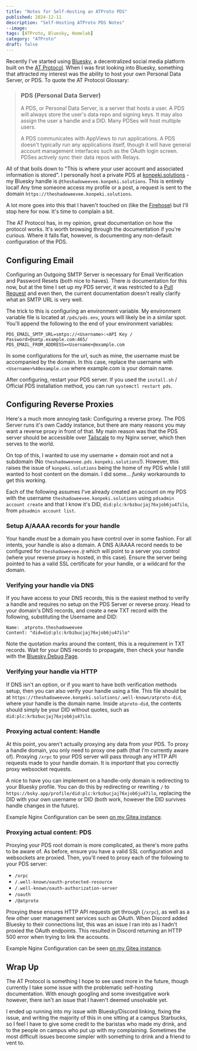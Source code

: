```yaml
---
title: "Notes for Self-Hosting an ATProto PDS"
published: 2024-12-11
description: "Self-Hosting ATProto PDS Notes"
--image:
tags: [ATProto, Bluesky, Homelab]
category: "ATProto"
draft: false
---
```


Recently I've started using [Bluesky](https://bsky.social/about), a decentralized social media platform built on the [AT Protocol](https://atproto.com). When I was first looking into Bluesky, something that attracted my interest was the ability to host your own Personal Data Server, or PDS. To quote the AT Protocol Glossary:
> <H3>PDS (Personal Data Server)</H3>
>
>A PDS, or Personal Data Server, is a server that hosts a user. A PDS will always store the user's data repo and signing keys. It may also assign the user a handle and a DID. Many PDSes will host multiple users.
>
>A PDS communicates with AppViews to run applications. A PDS doesn't typically run any applications itself, though it will have general account management interfaces such as the OAuth login screen. PDSes actively sync their data repos with Relays.

All of that boils down to "This is where your user account and associated information is stored". I personally host a private PDS at [konpeki.solutions](https://konpeki.solutions) - my Bluesky handle is `@theshadoweevee.konpeki.solutions`. This is entirely local! Any time someone access my profile or a post, a request is sent to the domain `https://theshadoweevee.konpeki.solutions`.

A lot more goes into this that I haven't touched on (like the [Firehose](https://docs.bsky.app/docs/advanced-guides/firehose)) but I'll stop here for now. It's time to complain a bit.

The AT Protocol has, in my opinion, great documentation on how the protocol works. It's worth browsing through the documentation if you're curious. Where it falls flat, however, is documenting any non-default configuration of the PDS.

## Configuring Email
Configuring an Outgoing SMTP Server is necessary for Email Verification and Password Resets (both nice to haves). There *is* documentation for this now, but at the time I set up my PDS server, it was restricted to a [Pull Request](https://github.com/bluesky-social/pds/pull/86) and even then, the current documentation doesn't really clarify what an SMTP URL is very well.

The trick to this is configuring an environment variable. My environment variable file is located at `/pds/pds.env`, yours will likely be in a similar spot. You'll append the following to the end of your environment variables:
```
PDS_EMAIL_SMTP_URL=smtps://<Username>:<API Key / Password>@smtp.example.com:465/
PDS_EMAIL_FROM_ADDRESS=<Username>@example.com
```
In some configurations for the url, such as mine, the username must be accompanied by the domain. In this case, replace the username with `<Username>%40example.com` where example.com is your domain name.

After configuring, restart your PDS server. If you used the `install.sh` / Official PDS installation method, you can run `systemctl restart pds`.

## Configuring Reverse Proxies
Here's a much more annoying task: Configuring a reverse proxy. The PDS Server runs it's own Caddy instance, but there are many reasons you may want a reverse proxy in front of that. My main reason was that the PDS server should be accessible over [Tailscale](https://tailscale.com) to my Nginx server, which then serves to the world.

On top of this, I wanted to use my username + domain root and not a subdomain (No `theshadoweevee.pds.konpeki.solutions`!). However, this raises the issue of `konpeki.solutions` being the home of my PDS while I still wanted to host content on the domain. I did some... *funky* workarounds to get this working.

Each of the following assumes I've already created an account on my PDS with the username `theshadoweevee.konpeki.solutions` using `pdsadmin account create` and that I know it's DID, `did:plc:krbzbucjaj76xjob6ju47ilo`, from `pdsadmin account list`.

### Setup A/AAAA records for your handle
Your handle *must* be a domain you have control over in some fashion. For all intents, your handle is also a domain. A DNS A/AAAA record needs to be configured for `theshadoweevee.@` which will point to a server you control (where your reverse proxy is hosted, in this case). Ensure the server being pointed to has a valid SSL certificate for your handle, or a wildcard for the domain.

### Verifying your handle via DNS
If you have access to your DNS records, this is the easiest method to verify a handle and requires no setup on the PDS Server or reverse proxy. Head to your domain's DNS records, and create a new TXT record with the following, substituting the Username and DID:
```
Name: _atproto.theshadoweevee
Content: "did=did:plc:krbzbucjaj76xjob6ju47ilo"
```
Note the quotation marks around the content, this is a requirement in TXT records. Wait for your DNS records to propagate, then check your handle with the [Bluesky Debug Page](https://bsky-debug.app/handle).

### Verifying your handle via HTTP
If DNS isn't an option, or if you want to have both verification methods setup, then you can also verify your handle using a file. This file should be at `https://theshadoweevee.konpeki.solutions/.well-known/atproto-did`, where your handle is the domain name. Inside `atproto-did`, the contents should simply be your DID without quotes, such as `did:plc:krbzbucjaj76xjob6ju47ilo`.

### Proxying actual content: Handle
At this point, you aren't actually proxying any data from your PDS. To proxy a handle domain, you only need to proxy one path (that I'm currently aware of). Proxying `/xrpc` to your PDS server will pass through any HTTP API requests made to your handle domain. It is *important* that you correctly proxy websocket requests.

A nice to have you can implement on a handle-only domain is redirecting to your Bluesky profile. You can do this by redirecting or rewriting `/` to `https://bsky.app/profile/did:plc:krbzbucjaj76xjob6ju47ilo`, replacing the DID with your own username or DID (both work, however the DID survives handle changes in the future).

Example Nginx Configuration can be seen [on my Gitea instance](https://git.shad.moe/Konpeki-Solutions/Nginx-Configurations/src/branch/main/http.d/theshadoweevee.konpeki.solutions).

### Proxying actual content: PDS
Proxying your PDS root domain is more complicated, as there's more paths to be aware of. As before, ensure you have a valid SSL configuration and websockets are proxied. Then, you'll need to proxy each of the following to your PDS server:
- `/xrpc`
- `/.well-known/oauth-protected-resource`
- `/.well-known/oauth-authorization-server`
- `/oauth`
- `/@atproto`

Proxying these ensures HTTP API requests get through (`/xrpc`), as well as a few other user management services such as OAuth. When Discord added Bluesky to their connections list, this was an issue I ran into as I hadn't proxied the OAuth endpoints. This resulted in Discord returning an HTTP 500 error when trying to link the accounts.

Example Nginx Configuration can be seen [on my Gitea instance](https://git.shad.moe/Konpeki-Solutions/Nginx-Configurations/src/branch/main/http.d/konpeki.solutions).

## Wrap Up
The AT Protocol is something I hope to see used more in the future, though currently I take some issue with the problematic self-hosting documentation. With enough googling and some investigative work however, there isn't an issue that I haven't deemed unsolvable yet. 

I ended up running into my issue with Bluesky/Discord linking, fixing the issue, and writing the majority of this in one sitting at a campus Starbucks, so I feel I have to give some credit to the baristas who made my drink, and to the people on campus who put up with my complaining. Sometimes the most difficult issues become simpler with something to drink and a friend to vent to.